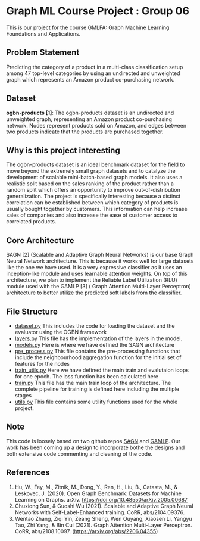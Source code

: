 # Graph ML Course Project : Group 06

This is our project for the course GMLFA: Graph Machine Learning Foundations and Applications.

## Problem Statement
Predicting the category of a product in a multi-class classification setup among 47 top-level categories by using an undirected and unweighted graph which represents an Amazon product co-purchasing network.

## Dataset
**ogbn-products [1]**: The ogbn-products dataset is an undirected and unweighted graph, representing an Amazon product co-purchasing network. Nodes represent products sold on Amazon, and edges between two products indicate that the products are purchased together.

## Why is this project interesting
The ogbn-products dataset is an ideal benchmark dataset for the field to move beyond the extremely small graph datasets and to catalyze the development of scalable mini-batch-based graph models. It also uses a realistic split based on the sales ranking of the product rather than a random split which offers an opportunity to improve out-of-distribution generalization. The project is specifically interesting because a distinct correlation can be established between which category of products is usually bought together by customers. This information can help increase sales of companies and also increase the ease of customer access to correlated products.

## Core Architecture
SAGN [2] (Scalable and Adaptive Graph Neural Networks) is our base Graph Neural Network architecture. This is because it works well for large datasets like the one we have used. It is a very expressive classifier as it uses an inception-like module and uses learnable attention weights. 
On top of this architecture, we plan to implement the Reliable Label Utilization (RLU) module used with the GAMLP [3] ( Graph Attention Multi-Layer Perceptron) architecture to better utilize the predicted soft labels from the classifier. 

## File Structure

- [dataset.py](dataset.py)
    This includes the code for loading the dataset and the evaluator using the OGBN framework
- [layers.py](layers.py)
    This file has the implementation of the layers in the model. 
- [models.py](models.py)
    Here is where we have defined the SAGN architecture
- [pre_process.py](pre_process.py)
    This file contains the pre-processing functions that include the neighbourhood aggregation function for the initial set of features for the nodes
- [train_utils.py](trainn_utils.py)
    Here we have defined the main train and evalutaion loops for one epoch. The loss function has been calculated here
- [train.py](train.py)
    This file has the main train loop of the architecture. The complete pipeline for training is defined here including the multiple stages
- [utils.py](utils.py)
    This file contains some utility functions used for the whole project. 

## Note
This code is loosely based on two github repos [SAGN](https://github.com/skepsun/SAGN_with_SLE.git) and [GAMLP](https://github.com/PKU-DAIR/GAMLP.git). Our work has been coming up a design to incorporate bothe the designs and both extensive code commenting and cleaning of the code. 

## References
1. Hu, W., Fey, M., Zitnik, M., Dong, Y., Ren, H., Liu, B., Catasta, M., & Leskovec, J. (2020). Open Graph Benchmark: Datasets for Machine Learning on Graphs. arXiv. https://doi.org/10.48550/arXiv.2005.00687
2. Chuxiong Sun, & Guoshi Wu (2021). Scalable and Adaptive Graph Neural Networks with Self-Label-Enhanced training. CoRR, abs/2104.09376.
3. Wentao Zhang, Ziqi Yin, Zeang Sheng, Wen Ouyang, Xiaosen Li, Yangyu Tao, Zhi Yang, & Bin Cui (2021). Graph Attention Multi-Layer Perceptron. CoRR, abs/2108.10097.  (https://arxiv.org/abs/2206.04355)